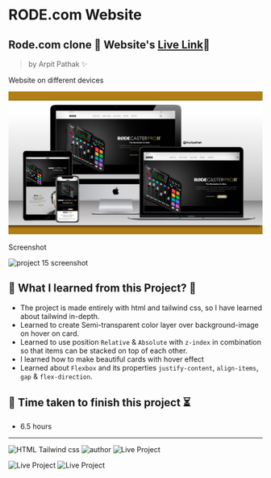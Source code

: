 # RODE.com Website

## Rode.com clone 🚀 Website's [Live Link](https://rodecom.netlify.app/)🔗

>by Arpit Pathak ✨

Website on different devices

![project 15 screenshot](./screenshots/rodemockup.png)

Screenshot

![project 15 screenshot](./screenshots/rode_fullpage.png)

## 📌 What I learned from this Project? 📝 

- The project is made entirely with html and tailwind css, so I have learned about tailwind in-depth.
- Learned to create Semi-transparent color layer over background-image on hover on card.
- Learned to use position `Relative` & `Absolute` with `z-index` in combination so that items can be stacked on top of each other.
- I learned how to make beautiful cards with hover effect 
- Learned about `Flexbox` and its properties `justify-content`, `align-items`, `gap` & `flex-direction`.

## 📌 Time taken to finish this project ⏳
- 6.5 hours

---
![HTML Tailwind css](https://img.shields.io/badge/HTML-TAILWIND--CSS-orange)
![author](https://img.shields.io/badge/author-Arpit--Pathak-blue)
![Live Project](https://img.shields.io/badge/Live--Project-15-green)

![Live Project](https://img.shields.io/badge/Responsive-yes-ecff19)
![Live Project](https://img.shields.io/badge/Deployed-yes-38B2AC)
